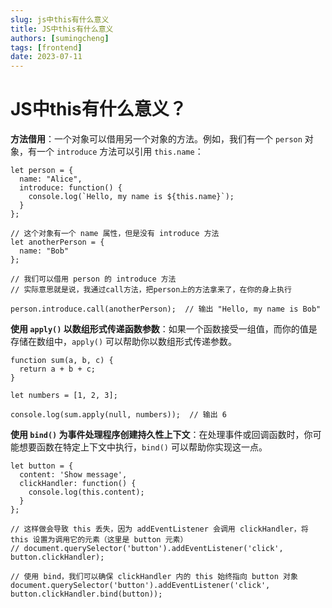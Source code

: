 ```yaml
---
slug: js中this有什么意义
title: JS中this有什么意义
authors: [sumingcheng]
tags: [frontend]
date: 2023-07-11
---
```


# JS中this有什么意义？



 



**方法借用**：一个对象可以借用另一个对象的方法。例如，我们有一个 `person` 对象，有一个 `introduce` 方法可以引用 `this.name`：

```
let person = {
  name: "Alice",
  introduce: function() {
    console.log(`Hello, my name is ${this.name}`);
  }
};

// 这个对象有一个 name 属性，但是没有 introduce 方法
let anotherPerson = {
  name: "Bob"
};

// 我们可以借用 person 的 introduce 方法
// 实际意思就是说，我通过call方法，把person上的方法拿来了，在你的身上执行

person.introduce.call(anotherPerson);  // 输出 "Hello, my name is Bob"

```

**使用 `apply()` 以数组形式传递函数参数**：如果一个函数接受一组值，而你的值是存储在数组中，`apply()` 可以帮助你以数组形式传递参数。

```
function sum(a, b, c) {
  return a + b + c;
}

let numbers = [1, 2, 3];

console.log(sum.apply(null, numbers));  // 输出 6

```

**使用 `bind()` 为事件处理程序创建持久性上下文**：在处理事件或回调函数时，你可能想要函数在特定上下文中执行，`bind()` 可以帮助你实现这一点。

```
let button = {
  content: 'Show message',
  clickHandler: function() { 
    console.log(this.content); 
  }
};

// 这样做会导致 this 丢失，因为 addEventListener 会调用 clickHandler，将 this 设置为调用它的元素（这里是 button 元素）
// document.querySelector('button').addEventListener('click', button.clickHandler); 

// 使用 bind，我们可以确保 clickHandler 内的 this 始终指向 button 对象
document.querySelector('button').addEventListener('click', button.clickHandler.bind(button));

```